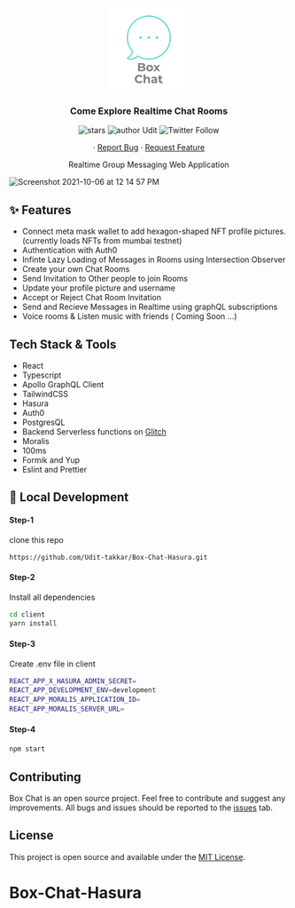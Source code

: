 <br />
<p align="center">
  <a >
    <img src="./client/src/assets/logo.png" alt="BugVilla Logo" width="150" height="150">
  </a>

  <h3 align="center">Come Explore Realtime Chat Rooms</h3>

  <p align="center">
  <img src="https://img.shields.io/github/stars/Udit-takkar/Box-Chat" alt="stars" />
   <img src="https://img.shields.io/badge/author-Udit-takkar" alt="author Udit"/>
   <img alt="Twitter Follow" src="https://img.shields.io/twitter/follow/UditCodes?style=social" />  
  </p>
    <p align="center">
    ·
    <a href="https://github.com/Udit-takkar/Box-Chat/issues">Report Bug</a>
    ·
    <a href="https://github.com/Udit-takkar/Box-Chat/issues">Request Feature</a>
  </p>
  
  <p align="center">Realtime Group Messaging Web Application</p>
  
<img width="1440" alt="Screenshot 2021-10-06 at 12 14 57 PM" src="https://user-images.githubusercontent.com/53316345/136153415-5a345b4e-3604-407c-ac72-8ed5b5859eae.png">


## ✨ Features

- Connect meta mask wallet to add hexagon-shaped NFT profile pictures. (currently loads NFTs from mumbai testnet)
- Authentication with Auth0
- Infinte Lazy Loading of Messages in Rooms using Intersection Observer
- Create your own Chat Rooms
- Send Invitation to Other people to join Rooms
- Update your profile picture and username
- Accept or Reject Chat Room Invitation
- Send and Recieve  Messages in Realtime using graphQL subscriptions
- Voice rooms & Listen music with friends ( Coming Soon ...)


## Tech Stack & Tools

 - React
 - Typescript
 - Apollo GraphQL Client
 - TailwindCSS
 - Hasura
 - Auth0 
 - PostgresQL
 - Backend Serverless functions on [Glitch](https://glitch.com/)
 - Moralis
 - 100ms
 - Formik and Yup
 - Eslint and Prettier

## :rocket: Local Development

#### Step-1

clone this repo

```sh
https://github.com/Udit-takkar/Box-Chat-Hasura.git
```

#### Step-2

Install all dependencies

```sh
cd client
yarn install
```

#### Step-3
Create .env file in client

```sh
REACT_APP_X_HASURA_ADMIN_SECRET=
REACT_APP_DEVELOPMENT_ENV=development
REACT_APP_MORALIS_APPLICATION_ID=
REACT_APP_MORALIS_SERVER_URL=
```


#### Step-4

```sh
npm start
```

## Contributing

Box Chat is an open source project. Feel free to contribute and suggest any improvements. All bugs and issues should be reported to the [issues](https://github.com/Udit-takkar/Box-Chat/issues) tab.

## License

This project is open source and available under the [MIT License](LICENSE).




# Box-Chat-Hasura
